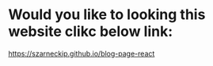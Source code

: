 # Would you like to looking this website clikc below link:

https://szarneckip.github.io/blog-page-react

